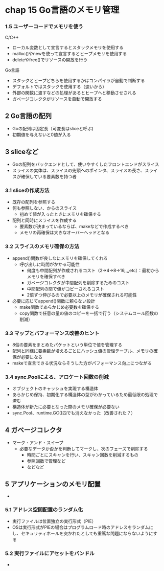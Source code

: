 # chap 15 Go言語のメモリ管理

### 1.5 ユーザーコードでメモリを使う
C/C++
- ローカル変数として宣言するとスタックメモリを使用する
- malloc()やnewを使って宣言するとヒープメモリを使用する
- deleteやfree()でリソースの開放を行う

Go言語
- スタックとヒープどちらを使用するかはコンパイラが自動で判断する
- デフォルトではスタックを使用する（速いから）
- 外部の関数に渡すなどの処理があるとヒープへと移動させされる
- ガベージコレクタがリソースを自動で開放する

## 2 Go言語の配列
- Goの配列は固定長（可変長はsliceと呼ぶ)
- 初期値を与えないと0値が入る

## 3 sliceなど
- Goの配列をバックエンドとして、使いやすくしたフロントエンドがスライス
- スライスの実体は、スライスの先頭へのポインタ、スライスの長さ、スライスが確保している要素数を持つ者


### 3.1 sliceの作成方法
- 既存の配列を参照する
- 何も参照しない、からのスライス
    - 初めて値が入ったときにメモリを確保する
- 配列と同時にスライスを作成する
    - 要素数が決まっているならば、makeなどで作成するべき
    - メモリの再確保は大きなオーバーヘッドとなる
    
### 3.2 スライスのメモリ確保の方法
- append()関数が良しなにメモリを確保してくれる
    - 呼び出しに時間がかかる可能性
        - 何度も中間配列が作成されるコスト（2->4->8->16,,,,etc）：最初からメモリを確保すべき
        - ガベージコレクタが中間配列を削除するためのコスト
        - 中間配列の間で値がコピーされるコスト
        - 2倍ずつ伸びるので必要以上のメモリが確保される可能性
- 必要に応じてappend()関数に頼らない設計
    - make関数であらかじめ必要数を確保する
    - copy関数で任意の量の値のコピーを一括で行う（システムコール回数の削減）
    

### 3.3 マップとパフォーマンス改善のヒント
- 8個の要素をまとめたパケットという単位で値を管理する
- 配列と同様に要素数が増えるごとにハッシュ値の管理テーブル、メモリの確保が必要になる
- makeで宣言できる状況ならそうした方がパフォーマンス向上につながる

### 3.4 sync.Poolによる、アロケート回数の削減
- オブジェクトのキャッシュを実現する構造体
- あらかじめ保持、初期化する構造体の型がわかっているため最低限の処理で済む
- 構造体が新たに必要となった際のメモリ確保が必要ない
- sync.Pool、runtime.GC()四でも消えなかった（改善された？）

## 4 ガベージコレクタ
- マーク・アンド・スイープ
    - 必要なデータか否かを判断してマークし、次のフェーズで削除する
        - 時間ごとにスキャンを行い、スキャン回数を削減するもの
        - 参照回数で管理など
        - などなど
    
## 5 アプリケーションのメモリ配置
- 

### 5.1 アドレス空間配置のランダム化
- 実行ファイルは位置独立の実行形式（PIE）
- OSは実行形式がPIEの場合はプログラムロード時のアドレスをランダムにし、セキュリティホールを突かれたとしても重篤な問題にならないようにする

### 5.2 実行ファイルにアセットをバンドル
- 